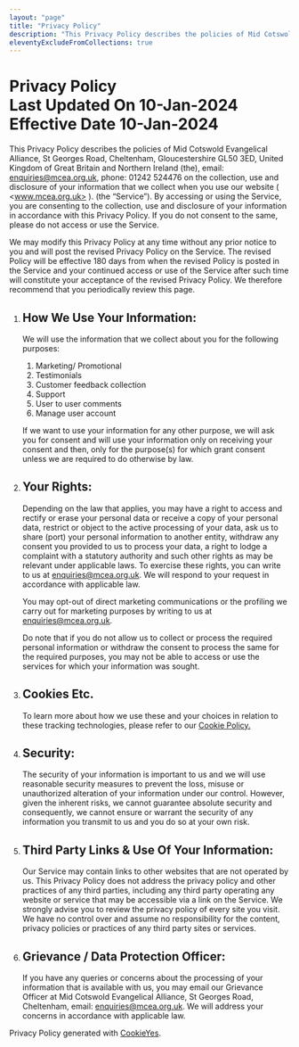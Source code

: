```yaml
---
layout: "page"
title: "Privacy Policy"
description: "This Privacy Policy describes the policies of Mid Cotswold Evangelical Alliance"
eleventyExcludeFromCollections: true
---
```


Privacy Policy  
Last Updated On 10-Jan-2024  
Effective Date 10-Jan-2024
=========================================================================

This Privacy Policy describes the policies of Mid Cotswold Evangelical Alliance, St Georges Road, Cheltenham, Gloucestershire GL50 3ED, United Kingdom of Great Britain and Northern Ireland (the), email: <enquiries@mcea.org.uk>, phone: 01242 524476 on the collection, use and disclosure of your information that we collect when you use our website ( <www.mcea.org.uk> ). (the “Service”). By accessing or using the Service, you are consenting to the collection, use and disclosure of your information in accordance with this Privacy Policy. If you do not consent to the same, please do not access or use the Service.

We may modify this Privacy Policy at any time without any prior notice to you and will post the revised Privacy Policy on the Service. The revised Policy will be effective 180 days from when the revised Policy is posted in the Service and your continued access or use of the Service after such time will constitute your acceptance of the revised Privacy Policy. We therefore recommend that you periodically review this page.

1. How We Use Your Information:
    ----------------------------

    We will use the information that we collect about you for the following purposes:

    1. Marketing/ Promotional
    2. Testimonials
    3. Customer feedback collection
    4. Support
    5. User to user comments
    6. Manage user account

    If we want to use your information for any other purpose, we will ask you for consent and will use your information only on receiving your consent and then, only for the purpose(s) for which grant consent unless we are required to do otherwise by law.

2. Your Rights:
    ------------

    Depending on the law that applies, you may have a right to access and rectify or erase your personal data or receive a copy of your personal data, restrict or object to the active processing of your data, ask us to share (port) your personal information to another entity, withdraw any consent you provided to us to process your data, a right to lodge a complaint with a statutory authority and such other rights as may be relevant under applicable laws. To exercise these rights, you can write to us at <enquiries@mcea.org.uk>. We will respond to your request in accordance with applicable law.

    You may opt-out of direct marketing communications or the profiling we carry out for marketing purposes by writing to us at <enquiries@mcea.org.uk>.

    Do note that if you do not allow us to collect or process the required personal information or withdraw the consent to process the same for the required purposes, you may not be able to access or use the services for which your information was sought.

3. Cookies Etc.
    ------------

    To learn more about how we use these and your choices in relation to these tracking technologies, please refer to our [Cookie Policy.](www.mcea.org.uk/cookiepolicy)

4. Security:
    ---------

    The security of your information is important to us and we will use reasonable security measures to prevent the loss, misuse or unauthorized alteration of your information under our control. However, given the inherent risks, we cannot guarantee absolute security and consequently, we cannot ensure or warrant the security of any information you transmit to us and you do so at your own risk.

5. Third Party Links & Use Of Your Information:
    --------------------------------------------

    Our Service may contain links to other websites that are not operated by us. This Privacy Policy does not address the privacy policy and other practices of any third parties, including any third party operating any website or service that may be accessible via a link on the Service. We strongly advise you to review the privacy policy of every site you visit. We have no control over and assume no responsibility for the content, privacy policies or practices of any third party sites or services.

6. Grievance / Data Protection Officer:
    ------------------------------------

    If you have any queries or concerns about the processing of your information that is available with us, you may email our Grievance Officer at Mid Cotswold Evangelical Alliance, St Georges Road, Cheltenham, email: <enquiries@mcea.org.uk>. We will address your concerns in accordance with applicable law.


Privacy Policy generated with [CookieYes](https://www.cookieyes.com/?utm_source=PP&utm_medium=footer&utm_campaign=UW).